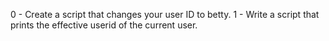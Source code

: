 0 - Create a script that changes your user ID to betty. 1 - Write a script that prints the effective userid of the current user. 
